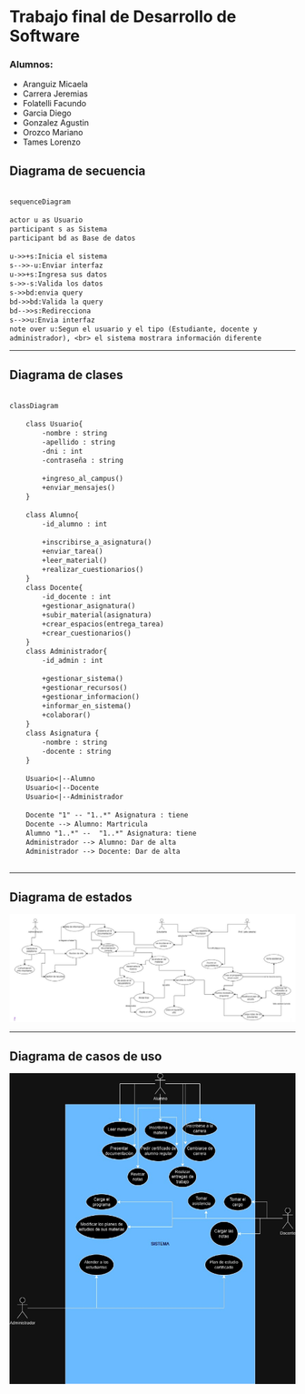 # Trabajo final de Desarrollo de Software

### Alumnos:

- Aranguiz Micaela
- Carrera Jeremias
- Folatelli Facundo
- Garcia Diego
- Gonzalez Agustin
- Orozco Mariano
- Tames Lorenzo



## Diagrama de secuencia
```mermaid

sequenceDiagram

actor u as Usuario
participant s as Sistema
participant bd as Base de datos

u->>+s:Inicia el sistema
s-->>-u:Enviar interfaz
u->>+s:Ingresa sus datos
s->>-s:Valida los datos
s->>bd:envia query
bd->>bd:Valida la query
bd-->>s:Redirecciona
s-->>u:Envia interfaz
note over u:Segun el usuario y el tipo (Estudiante, docente y administrador), <br> el sistema mostrara información diferente

```

---
## Diagrama de clases
```mermaid

classDiagram

    class Usuario{
        -nombre : string
        -apellido : string
        -dni : int
        -contraseña : string

        +ingreso_al_campus()
        +enviar_mensajes()
    }

    class Alumno{
        -id_alumno : int

        +inscribirse_a_asignatura()
        +enviar_tarea()
        +leer_material()
        +realizar_cuestionarios()
    }
    class Docente{
        -id_docente : int
        +gestionar_asignatura()
        +subir_material(asignatura)
        +crear_espacios(entrega_tarea)
        +crear_cuestionarios()
    }
    class Administrador{
        -id_admin : int

        +gestionar_sistema()
        +gestionar_recursos()
        +gestionar_informacion()
        +informar_en_sistema()
        +colaborar()
    }
    class Asignatura {
        -nombre : string
        -docente : string
    }

    Usuario<|--Alumno
    Usuario<|--Docente
    Usuario<|--Administrador

    Docente "1" -- "1..*" Asignatura : tiene
    Docente --> Alumno: Martricula
    Alumno "1..*" --  "1..*" Asignatura: tiene
    Administrador --> Alumno: Dar de alta
    Administrador --> Docente: Dar de alta


```

---

## Diagrama de estados
![imagen](/src/assets/diagrama%20de%20estados.jpg)

---

## Diagrama de casos de uso
![imagen](/src/assets/diagrama_de_casos.jpg)